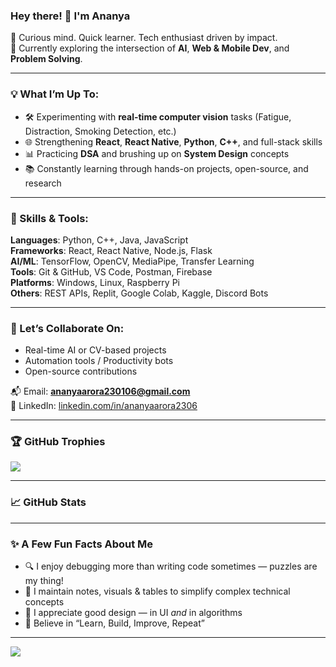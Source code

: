 ### Hey there! 👋 I'm Ananya

🎯 Curious mind. Quick learner. Tech enthusiast driven by impact.  
🚀 Currently exploring the intersection of **AI**, **Web & Mobile Dev**, and **Problem Solving**.

---

### 💡 What I’m Up To:
- 🛠️ Experimenting with **real-time computer vision** tasks (Fatigue, Distraction, Smoking Detection, etc.)
- 🌐 Strengthening **React**, **React Native**, **Python**, **C++**, and full-stack skills
- 📊 Practicing **DSA** and brushing up on **System Design** concepts
- 📚 Constantly learning through hands-on projects, open-source, and research

---

### 🧠 Skills & Tools:
**Languages**: Python, C++, Java, JavaScript  
**Frameworks**: React, React Native, Node.js, Flask  
**AI/ML**: TensorFlow, OpenCV, MediaPipe, Transfer Learning  
**Tools**: Git & GitHub, VS Code, Postman, Firebase  
**Platforms**: Windows, Linux, Raspberry Pi  
**Others**: REST APIs, Replit, Google Colab, Kaggle, Discord Bots

---

### 🤝 Let’s Collaborate On:
- Real-time AI or CV-based projects
- Automation tools / Productivity bots
- Open-source contributions

📬 Email: **ananyaarora230106@gmail.com**  
🔗 LinkedIn: [linkedin.com/in/ananyaarora2306](https://www.linkedin.com/in/ananyaarora2306/)

---

### 🏆 GitHub Trophies
<img align="center" src="https://github-profile-trophy.vercel.app/?username=Ananya2306&margin-w=15&column=7&row=8" />

---

### 📈 GitHub Stats  
<!-- Uncomment below lines to show stats -->
<!--
[![Ananya's GitHub Stats](https://github-readme-stats.vercel.app/api?username=Ananya2306&show_icons=true&theme=tokyonight&count_private=true)](https://github.com/Ananya2306)
[![Top Languages](https://github-readme-stats.vercel.app/api/top-langs/?username=Ananya2306&layout=compact&theme=tokyonight)](https://github.com/Ananya2306)
-->

---

### ✨ A Few Fun Facts About Me
- 🔍 I enjoy debugging more than writing code sometimes — puzzles are my thing!
- 📓 I maintain notes, visuals & tables to simplify complex technical concepts
- 🎨 I appreciate good design — in UI *and* in algorithms
- 🎯 Believe in “Learn, Build, Improve, Repeat”

---

![](https://hit.yhype.me/github/profile?user_id=63799268)
